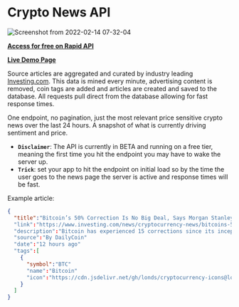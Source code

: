 # Crypto News API

![Screenshot from 2022-02-14 07-32-04](https://user-images.githubusercontent.com/73107656/153819614-93a00176-3d34-40f1-862f-9a17f9f74941.png)

**[Access for free on Rapid API](https://rapidapi.com/adamskoullos@gmail.com/api/crypto-pulse/)**

**[Live Demo Page](https://crypto-news-demo.netlify.app/)**

Source articles are aggregated and curated by industry leading [Investing.com](https://www.investing.com/news/cryptocurrency-news). This data is mined every minute, advertising content is removed, coin tags are added and articles are created and saved to the database. All requests pull direct from the database allowing for fast response times.

One endpoint, no pagination, just the most relevant price sensitive crypto news over the last 24 hours. A snapshot of what is currently driving sentiment and price.

- **`Disclaimer`**: The API is currently in BETA and running on a free tier, meaning the first time you hit the endpoint you may have to wake the server up.
- **`Trick`**: set your app to hit the endpoint on initial load so by the time the user goes to the news page the server is active and response times will be fast.

Example article:

```json
{
  "title":"Bitcoin’s 50% Correction Is No Big Deal, Says Morgan Stanley"
  "link":"https://www.investing.com/news/cryptocurrency-news/bitcoins-50-correction-is-no-big-deal-says-morgan-stanley-2754528"
  "description":"Bitcoin has experienced 15 corrections since its inception in 2009. The asset’s current decline all the way down from its all time high of $69K is within its..."
  "source":"By DailyCoin"
  "date":"12 hours ago"
  "tags":[
    {
      "symbol":"BTC"
      "name":"Bitcoin"
      "icon":"https://cdn.jsdelivr.net/gh/londs/cryptocurrency-icons@lon722a8c63169dcc06e86182bf2c55a76bbc/bitcoin.svg"
    }
  ]
}
```
